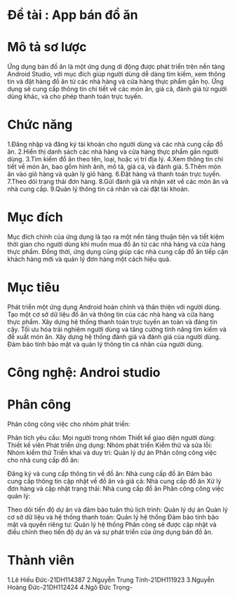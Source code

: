 # Đề tài : App bán đồ ăn
# Mô tả sơ lược
Ứng dụng bán đồ ăn là một ứng dụng di động được phát triển trên nền tảng Android Studio, với mục đích giúp người dùng dễ dàng tìm kiếm, xem thông tin và đặt hàng đồ ăn từ các nhà hàng và cửa hàng thực phẩm gần họ. Ứng dụng sẽ cung cấp thông tin chi tiết về các món ăn, giá cả, đánh giá từ người dùng khác, và cho phép thanh toán trực tuyến.
# Chức năng
1.Đăng nhập và đăng ký tài khoản cho người dùng và các nhà cung cấp đồ ăn.
2.Hiển thị danh sách các nhà hàng và cửa hàng thực phẩm gần người dùng.
3.Tìm kiếm đồ ăn theo tên, loại, hoặc vị trí địa lý.
4.Xem thông tin chi tiết về món ăn, bao gồm hình ảnh, mô tả, giá cả, và đánh giá.
5.Thêm món ăn vào giỏ hàng và quản lý giỏ hàng.
6.Đặt hàng và thanh toán trực tuyến.
7.Theo dõi trạng thái đơn hàng.
8.Gửi đánh giá và nhận xét về các món ăn và nhà cung cấp.
9.Quản lý thông tin cá nhân và cài đặt tài khoản.
# Mục đích
Mục đích chính của ứng dụng là tạo ra một nền tảng thuận tiện và tiết kiệm thời gian cho người dùng khi muốn mua đồ ăn từ các nhà hàng và cửa hàng thực phẩm. Đồng thời, ứng dụng cũng giúp các nhà cung cấp đồ ăn tiếp cận khách hàng mới và quản lý đơn hàng một cách hiệu quả.
# Mục tiêu
Phát triển một ứng dụng Android hoàn chỉnh và thân thiện với người dùng.
Tạo một cơ sở dữ liệu đồ ăn và thông tin của các nhà hàng và cửa hàng thực phẩm.
Xây dựng hệ thống thanh toán trực tuyến an toàn và đáng tin cậy.
Tối ưu hóa trải nghiệm người dùng và tăng cường tính năng tìm kiếm và đề xuất món ăn.
Xây dựng hệ thống đánh giá và đánh giá của người dùng.
Đảm bảo tính bảo mật và quản lý thông tin cá nhân của người dùng.
# Công nghệ: Androi studio
# Phân công
Phân công công việc cho nhóm phát triển:

Phân tích yêu cầu: Mọi người trong nhóm
Thiết kế giao diện người dùng: Thiết kế viên
Phát triển ứng dụng: Nhóm phát triển
Kiểm thử và sửa lỗi: Nhóm kiểm thử
Triển khai và duy trì: Quản lý dự án
Phân công công việc cho nhà cung cấp đồ ăn:

Đăng ký và cung cấp thông tin về đồ ăn: Nhà cung cấp đồ ăn
Đảm bảo cung cấp thông tin cập nhật về đồ ăn và giá cả: Nhà cung cấp đồ ăn
Xử lý đơn hàng và cập nhật trạng thái: Nhà cung cấp đồ ăn
Phân công công việc quản lý:

Theo dõi tiến độ dự án và đảm bảo tuân thủ lịch trình: Quản lý dự án
Quản lý cơ sở dữ liệu và hệ thống thanh toán: Quản lý hệ thống
Đảm bảo tính bảo mật và quyền riêng tư: Quản lý hệ thống
Phân công sẽ được cập nhật và điều chỉnh theo tiến độ dự án và sự phát triển của ứng dụng bán đồ ăn.
# Thành viên 
1.Lê Hiếu Đức-21DH114387
2.Nguyễn Trung Tính-21DH111923
3.Nguyễn Hoàng Đức-21DH112424
4.Ngô Đức Trọng-
